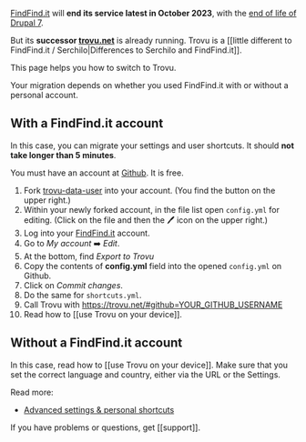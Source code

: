 [FindFind.it](https://www.findfind.it/) will **end its service latest in October 2023**, with the [end of life of Drupal 7](https://www.drupal.org/psa-2022-02-23).

But its **successor [trovu.net](https://trovu.net/)** is already running. Trovu is a [[little different to FindFind.it / Serchilo|Differences to Serchilo and FindFind.it]].

This page helps you how to switch to Trovu.

Your migration depends on whether you used FindFind.it with or without a personal account.

## With a FindFind.it account

In this case, you can migrate your settings and user shortcuts. It should **not take longer than 5 minutes**.

You must have an account at <a href="https://github.com/">Github</a>. It is free.

1. Fork [trovu-data-user](https://github.com/trovu/trovu-data-user) into your account. (You find the button on the upper right.)
1. Within your newly forked account, in the file list open `config.yml` for editing. (Click on the file and then the 🖊 icon on the upper right.)
1. Log into your [FindFind.it](https://findfind.it) account.
1. Go to *My account* ➡️ *Edit*.
1. At the bottom, find *Export to Trovu*
1. Copy the contents of **config.yml** field into the opened `config.yml` on Github.
1. Click on *Commit changes*.
1. Do the same for `shortcuts.yml`.
1. Call Trovu with https://trovu.net/#github=YOUR_GITHUB_USERNAME
1. Read how to [[use Trovu on your device]].

## Without a FindFind.it account

In this case, read how to [[use Trovu on your device]]. Make sure that you set the correct language and country, either via the URL or the Settings.

Read more:

- [Advanced settings & personal shortcuts](https://github.com/trovu/trovu.github.io/wiki/Advanced-settings-&-personal-shortcuts)

If you have problems or questions, get [[support]].
